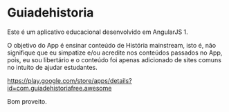 # Guiadehistoria

Este é um aplicativo educacional desenvolvido em AngularJS 1.

O objetivo do App é ensinar conteúdo de História mainstream, isto é, não signifique que eu simpatize e/ou acredite nos conteúdos passados no App, pois, eu sou libertário e o conteúdo foi apenas adicionado de sites comuns no intuito de ajudar estudantes.

https://play.google.com/store/apps/details?id=com.guiadehistoriafree.awesome

Bom proveito.
